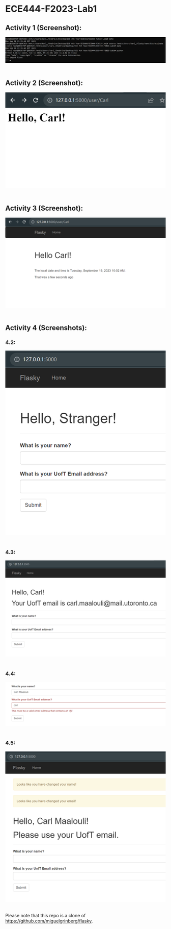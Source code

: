 # ECE444-F2023-Lab1  

## Activity 1 (Screenshot):  
![image](Screenshot-Activity1.png)  
<br />  
## Activity 2 (Screenshot):  
![image](Screenshot-Activity2.png)    
<br />  
## Activity 3 (Screenshot):  
![image](Screenshot-Activity3.png)    
<br />    
## Activity 4 (Screenshots):  
### 4.2:  
![image](Screenshot-Activity4-2.png)    
<br />  
### 4.3:  
![image](Screenshot-Activity4-3.png)    
<br />  
### 4.4:  
![image](Screenshot-Activity4-4.png)    
<br />  
### 4.5:  
![image](Screenshot-Activity4-5.png)    
<br />  

Please note that this repo is a clone of https://github.com/miguelgrinberg/flasky.

